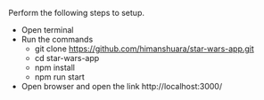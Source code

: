 Perform the following steps to setup. 
- Open terminal
- Run the commands
  - git clone https://github.com/himanshuara/star-wars-app.git
  - cd star-wars-app
  - npm install
  - npm run start
- Open browser and open the link
    http://localhost:3000/